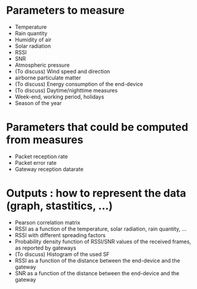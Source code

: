 # Parameters to measure

* Temperature
* Rain quantity
* Humidity of air
* Solar radiation
* RSSI
* SNR
* Atmospheric pressure
* (To discuss) Wind speed and direction
* airborne particulate matter
* (To discuss) Energy consumption of the end-device
* (To discuss) Daytime/nighttime measures
* Week-end, working period, holidays
* Season of the year

# Parameters that could be computed from measures

* Packet reception rate
* Packet error rate
* Gateway reception datarate


# Outputs : how to represent the data (graph, stastitics, ...)

* Pearson correlation matrix
* RSSI as a function of the temperature, solar radiation, rain quantity, ...
* RSSI with different spreading factors
* Probability density function of RSSI/SNR values of the received frames, as reported by gateways
* (To discuss) Histogram of the used SF 
* RSSI as a function of the distance between the end-device and the gateway
* SNR as a function of the distance between the end-device and the gateway
